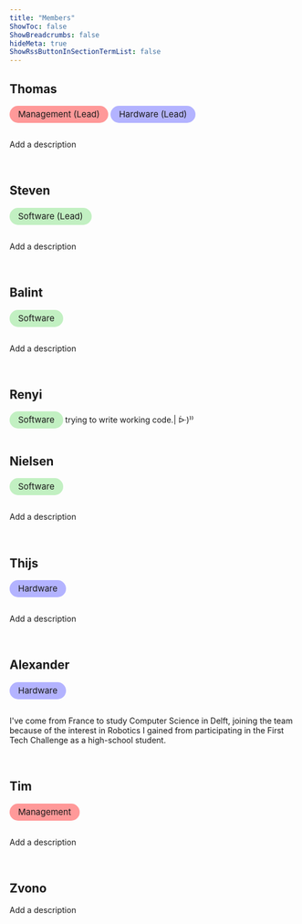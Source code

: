 ```yaml
---
title: "Members"
ShowToc: false
ShowBreadcrumbs: false
hideMeta: true
ShowRssButtonInSectionTermList: false
---
```


## Thomas

<div class="chip management">Management (Lead)</div> <div class="chip hardware">Hardware (Lead)</div>

Add a description

<br>

## Steven

<div class="chip software">Software (Lead)</div>

Add a description

<br>

## Balint

<div class="chip software">Software</div>

Add a description

<br>

## Renyi

<div class="chip software">Software</div>
trying to write working code.| ᐕ)⁾⁾

<br>

## Nielsen

<div class="chip software">Software</div>

Add a description

<br>

## Thijs

<div class="chip hardware">Hardware</div>

Add a description

<br>

## Alexander

<div class="chip hardware">Hardware</div>

I've come from France to study Computer Science in Delft, joining the team because of the interest in Robotics I gained from participating in the First Tech Challenge as a high-school student.

<br>

## Tim

<div class="chip management">Management</div>

Add a description

<br>

## Zvono

Add a description

<style>
.chip {
  display: inline-block;
  padding: 0 15px;
  height: 30px;
  font-size: 15px;
  line-height: 30px;
  border-radius: 15px;
  margin-bottom: 15px;
}

.management {
  background-color: #ff9999;
}
.dark .management {
  background-color: #500000;
}
  
.software {
  background-color: #c2f0c2;
}
.dark .software {
  background-color: #145214;
}
  
.hardware {
  background-color: #b3b3ff;
}
.dark .hardware {
  background-color: #000080;
}
</style>
